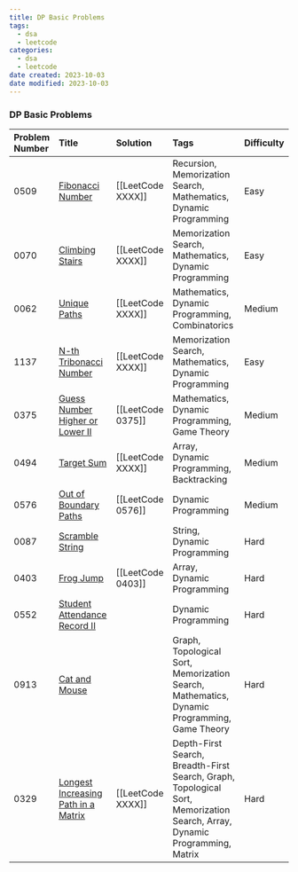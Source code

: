 ```yaml
---
title: DP Basic Problems
tags:
  - dsa
  - leetcode
categories:
  - dsa
  - leetcode
date created: 2023-10-03
date modified: 2023-10-03
---
```


### DP Basic Problems

| Problem Number | Title | Solution | Tags | Difficulty |
| :------ | :------ | :------ | :------ | :------ |
| 0509 | [Fibonacci Number](https://leetcode.com/problems/fibonacci-number/) | [[LeetCode XXXX]] | Recursion, Memorization Search, Mathematics, Dynamic Programming | Easy |
| 0070 | [Climbing Stairs](https://leetcode.com/problems/climbing-stairs/) | [[LeetCode XXXX]] | Memorization Search, Mathematics, Dynamic Programming | Easy |
| 0062 | [Unique Paths](https://leetcode.com/problems/unique-paths/) | [[LeetCode XXXX]] | Mathematics, Dynamic Programming, Combinatorics | Medium |
| 1137 | [N-th Tribonacci Number](https://leetcode.com/problems/n-th-tribonacci-number/) | [[LeetCode XXXX]] | Memorization Search, Mathematics, Dynamic Programming | Easy |
| 0375 | [Guess Number Higher or Lower II](https://leetcode.com/problems/guess-number-higher-or-lower-ii/) | [[LeetCode 0375]] | Mathematics, Dynamic Programming, Game Theory | Medium |
| 0494 | [Target Sum](https://leetcode.com/problems/target-sum/) | [[LeetCode XXXX]] | Array, Dynamic Programming, Backtracking | Medium |
| 0576 | [Out of Boundary Paths](https://leetcode.com/problems/out-of-boundary-paths/) | [[LeetCode 0576]] | Dynamic Programming | Medium |
| 0087 | [Scramble String](https://leetcode.com/problems/scramble-string/) |  | String, Dynamic Programming | Hard |
| 0403 | [Frog Jump](https://leetcode.com/problems/frog-jump/) | [[LeetCode 0403]] | Array, Dynamic Programming | Hard |
| 0552 | [Student Attendance Record II](https://leetcode.com/problems/student-attendance-record-ii/) |  | Dynamic Programming | Hard |
| 0913 | [Cat and Mouse](https://leetcode.com/problems/cat-and-mouse/) |  | Graph, Topological Sort, Memorization Search, Mathematics, Dynamic Programming, Game Theory | Hard |
| 0329 | [Longest Increasing Path in a Matrix](https://leetcode.com/problems/longest-increasing-path-in-a-matrix/) | [[LeetCode XXXX]] | Depth-First Search, Breadth-First Search, Graph, Topological Sort, Memorization Search, Array, Dynamic Programming, Matrix | Hard |
